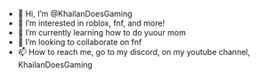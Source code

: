 - 👋 Hi, I’m @KhailanDoesGaming
- 👀 I’m interested in roblox, fnf, and more!
- 🌱 I’m currently learning how to do yuour mom
- 💞️ I’m looking to collaborate on fnf
- 📫 How to reach me, go to my discord, on my youtube channel, KhailanDoesGaming

<!---
KhailanDoesGaming/KhailanDoesGaming is a ✨ special ✨ repository because its `README.md` (this file) appears on your GitHub profile.
You can click the Preview link to take a look at your changes.
--->
